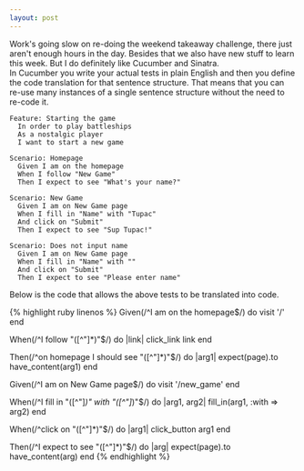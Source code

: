 ```yaml
---
layout: post
---
```

Work's going slow on re-doing the weekend takeaway challenge, there just aren't enough hours in the day.  Besides that we also have new stuff to learn this week.  But I do definitely like Cucumber and Sinatra.  
In Cucumber you write your actual tests in plain English and then you define the code translation for that sentence structure.  That means that you can re-use many instances of a single sentence structure without the need to re-code it.

```
Feature: Starting the game
  In order to play battleships
  As a nostalgic player
  I want to start a new game

Scenario: Homepage
  Given I am on the homepage
  When I follow "New Game"
  Then I expect to see "What's your name?"

Scenario: New Game
  Given I am on New Game page
  When I fill in "Name" with "Tupac"
  And click on "Submit"
  Then I expect to see "Sup Tupac!"

Scenario: Does not input name
  Given I am on New Game page
  When I fill in "Name" with ""
  And click on "Submit"
  Then I expect to see "Please enter name"
```  

<!--more-->

Below is the code that allows the above tests to be translated into code.  

{% highlight ruby linenos %}
Given(/^I am on the homepage$/) do
  visit '/'
end

When(/^I follow "([^"]*)"$/) do |link|
  click_link link
end

Then(/^on homepage I should see "([^"]*)"$/) do |arg1|
  expect(page).to have_content(arg1)
end

Given(/^I am on New Game page$/) do
  visit '/new_game'
end

When(/^I fill in "([^"]*)" with "([^"]*)"$/) do |arg1, arg2|
  fill_in(arg1, :with => arg2)
end

When(/^click on "([^"]*)"$/) do |arg1|
  click_button arg1
end

Then(/^I expect to see "([^"]*)"$/) do |arg|
  expect(page).to have_content(arg)
end
{% endhighlight %}

